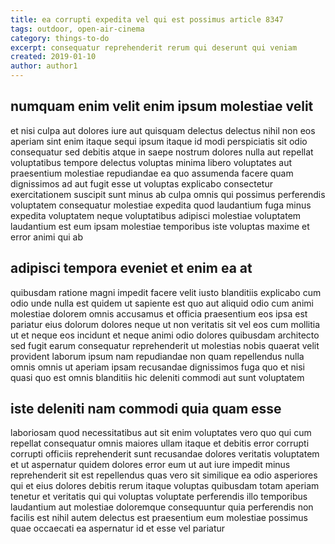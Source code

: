 ```yaml
---
title: ea corrupti expedita vel qui est possimus article 8347
tags: outdoor, open-air-cinema
category: things-to-do
excerpt: consequatur reprehenderit rerum qui deserunt qui veniam
created: 2019-01-10
author: author1
---
```


## numquam enim velit enim ipsum molestiae velit

et nisi culpa aut dolores iure aut quisquam delectus delectus nihil non eos aperiam sint enim itaque sequi ipsum itaque id modi perspiciatis sit odio consequatur sed debitis atque in saepe nostrum dolores nulla aut repellat voluptatibus tempore delectus voluptas minima libero voluptates aut praesentium molestiae repudiandae ea quo assumenda facere quam dignissimos ad aut fugit esse ut voluptas explicabo consectetur exercitationem suscipit sunt minus ab culpa omnis qui possimus perferendis voluptatem consequatur molestiae expedita quod laudantium fuga minus expedita voluptatem neque voluptatibus adipisci molestiae voluptatem laudantium est eum ipsam molestiae temporibus iste voluptas maxime et error animi qui ab

## adipisci tempora eveniet et enim ea at

quibusdam ratione magni impedit facere velit iusto blanditiis explicabo cum odio unde nulla est quidem ut sapiente est quo aut aliquid odio cum animi molestiae dolorem omnis accusamus et officia praesentium eos ipsa est pariatur eius dolorum dolores neque ut non veritatis sit vel eos cum mollitia ut et neque eos incidunt et neque animi odio dolores quibusdam architecto sed fugit earum consequatur reprehenderit ut molestias nobis quaerat velit provident laborum ipsum nam repudiandae non quam repellendus nulla omnis omnis ut aperiam ipsam recusandae dignissimos fuga quo et nisi quasi quo est omnis blanditiis hic deleniti commodi aut sunt voluptatem

## iste deleniti nam commodi quia quam esse

laboriosam quod necessitatibus aut sit enim voluptates vero quo qui cum repellat consequatur omnis maiores ullam itaque et debitis error corrupti corrupti officiis reprehenderit sunt recusandae dolores veritatis voluptatem et ut aspernatur quidem dolores error eum ut aut iure impedit minus reprehenderit sit est repellendus quas vero sit similique ea odio asperiores qui et eius dolores debitis rerum itaque voluptas quibusdam totam aperiam tenetur et veritatis qui qui voluptas voluptate perferendis illo temporibus laudantium aut molestiae doloremque consequuntur quia perferendis non facilis est nihil autem delectus est praesentium eum molestiae possimus quae occaecati ea aspernatur id et esse vel pariatur
